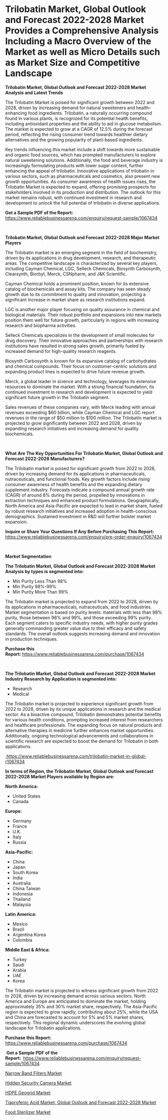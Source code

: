 <p><h1>Trilobatin Market, Global Outlook and Forecast 2022-2028 Market Provides a Comprehensive Analysis Including a Macro Overview of the Market as well as Micro Details such as Market Size and Competitive Landscape</h1></p><p><strong>Trilobatin Market, Global Outlook and Forecast 2022-2028 Market Analysis and Latest Trends</strong></p>
<p><p>The Trilobatin Market is poised for significant growth between 2022 and 2028, driven by increasing demand for natural sweeteners and health-enhancing food ingredients. Trilobatin, a naturally occurring compound found in various plants, is recognized for its potential health benefits, including antioxidant properties and the ability to aid in glucose metabolism. The market is expected to grow at a CAGR of 12.5% during the forecast period, reflecting the rising consumer trend towards healthier dietary alternatives and the growing popularity of plant-based ingredients.</p><p>Key trends influencing this market include a shift towards more sustainable and organic food sources, which has prompted manufacturers to explore natural sweetening solutions. Additionally, the food and beverage industry is increasingly formulating products with lower sugar content, further enhancing the appeal of trilobatin. Innovative applications of trilobatin in various sectors, such as pharmaceuticals and cosmetics, also present new growth opportunities. As consumer awareness of health issues rises, the Trilobatin Market is expected to expand, offering promising prospects for stakeholders involved in its production and distribution. The outlook for this market remains robust, with continued investment in research and development to unlock the full potential of trilobatin in diverse applications.</p></p>
<p><strong>Get a Sample PDF of the Report:&nbsp;</strong> <a href="https://www.reliablebusinessarena.com/enquiry/request-sample/1067434">https://www.reliablebusinessarena.com/enquiry/request-sample/1067434</a></p>
<p>&nbsp;</p>
<p><strong>Trilobatin Market, Global Outlook and Forecast 2022-2028 Major Market Players</strong></p>
<p><p>The Trilobatin market is an emerging segment in the field of biochemistry, driven by its applications in drug development, research, and therapeutic areas. The competitive landscape is characterized by several key players, including Cayman Chemical, LGC, Selleck Chemicals, Biosynth Carbosynth, Clearsynth, Biorbyt, Merck, CSNpharm, and J&K Scientific.</p><p>Cayman Chemical holds a prominent position, known for its extensive catalog of biochemicals and assay kits. The company has seen steady growth due to its commitment to quality and innovation, projecting a significant increase in market share as research institutions expand.</p><p>LGC is another major player focusing on quality assurance in chemical and biological materials. Their robust portfolio and expansions into new markets position them well for future growth, particularly in regions with increasing research and biopharma activities.</p><p>Selleck Chemicals specializes in the development of small molecules for drug discovery. Their innovative approaches and partnerships with research institutions have resulted in strong sales growth, primarily fueled by increased demand for high-quality research reagents.</p><p>Biosynth Carbosynth is known for its expansive catalog of carbohydrates and chemical compounds. Their focus on customer-centric solutions and expanding product lines is expected to drive future revenue growth.</p><p>Merck, a global leader in science and technology, leverages its extensive resources to dominate the market. With a strong financial foundation, its continued investment in research and development is expected to yield significant future growth in the Trilobatin segment.</p><p>Sales revenues of these companies vary, with Merck leading with annual revenues exceeding $60 billion, while Cayman Chemical and LGC report revenues in the range of $50 million to $100 million. The Trilobatin market is projected to grow significantly between 2022 and 2028, driven by expanding research initiatives and increasing demand for quality biochemicals.</p></p>
<p>&nbsp;</p>
<p><strong>What Are The Key Opportunities For Trilobatin Market, Global Outlook and Forecast 2022-2028 Manufacturers?</strong></p>
<p><p>The Trilobatin market is poised for significant growth from 2022 to 2028, driven by increasing demand for its applications in pharmaceuticals, nutraceuticals, and functional foods. Key growth factors include rising consumer awareness of health benefits and the expanding dietary supplement industry. Forecasts indicate a compound annual growth rate (CAGR) of around 8% during the period, propelled by innovations in extraction techniques and enhanced product formulations. Geographically, North America and Asia-Pacific are expected to lead in market share, fueled by robust research initiatives and increased adoption in health-conscious demographics. Sustained investment in R&D will further bolster market expansion.</p></p>
<p><strong>Inquire or Share Your Questions If Any Before Purchasing This Report:</strong> <a href="https://www.reliablebusinessarena.com/enquiry/pre-order-enquiry/1067434">https://www.reliablebusinessarena.com/enquiry/pre-order-enquiry/1067434</a></p>
<p>&nbsp;</p>
<p><strong>Market Segmentation</strong></p>
<p><strong>The Trilobatin Market, Global Outlook and Forecast 2022-2028 Market Analysis by types is segmented into:</strong></p>
<p><ul><li>Min Purity Less Than 98%</li><li>Min Purity 98%-99%</li><li>Min Purity More Than 99%</li></ul></p>
<p><p>The Trilobatin market is projected to expand from 2022 to 2028, driven by its applications in pharmaceuticals, nutraceuticals, and food industries. Market segmentation is based on purity levels: materials with less than 98% purity, those between 98% and 99%, and those exceeding 99% purity. Each segment caters to specific industry needs, with higher purity grades generally commanding greater value due to their efficacy and safety standards. The overall outlook suggests increasing demand and innovation in production techniques.</p></p>
<p><strong>Purchase this Report:&nbsp;</strong><a href="https://www.reliablebusinessarena.com/purchase/1067434">https://www.reliablebusinessarena.com/purchase/1067434</a></p>
<p>&nbsp;</p>
<p><strong>The Trilobatin Market, Global Outlook and Forecast 2022-2028 Market Industry Research by Application is segmented into:</strong></p>
<p><ul><li>Research</li><li>Medical</li></ul></p>
<p><p>The Trilobatin market is projected to experience significant growth from 2022 to 2028, driven by its unique applications in research and the medical sector. As a bioactive compound, Trilobatin demonstrates potential benefits for various health conditions, prompting increased interest from researchers and healthcare professionals. The expanding focus on natural products and alternative therapies in medicine further enhances market opportunities. Additionally, ongoing technological advancements and collaborations in scientific research are expected to boost the demand for Trilobatin in both applications.</p></p>
<p><a href="https://www.reliablebusinessarena.com/trilobatin-market-in-global-r1067434">&nbsp;https://www.reliablebusinessarena.com/trilobatin-market-in-global-r1067434</a></p>
<p><strong>In terms of Region, the Trilobatin Market, Global Outlook and Forecast 2022-2028 Market Players available by Region are:</strong></p>
<p>
    <p> <strong> North America: </strong>
        <ul>
            <li>United States</li>
            <li>Canada</li>
        </ul>
        </p> 
    <p> <strong> Europe: </strong>
        <ul>
            <li>Germany</li>
            <li>France</li>
            <li>U.K.</li>
            <li>Italy</li>
            <li>Russia</li>
        </ul>
        </p> 
    <p> <strong> Asia-Pacific: </strong>
        <ul>
            <li>China</li>
            <li>Japan</li>
            <li>South Korea</li>
            <li>India</li>
            <li>Australia</li>
            <li>China Taiwan</li>
            <li>Indonesia</li>
            <li>Thailand</li>
            <li>Malaysia</li>
        </ul>
        </p> 
    <p> <strong> Latin America: </strong>
        <ul>
            <li>Mexico</li>
            <li>Brazil</li>
            <li>Argentina Korea</li>
            <li>Colombia</li>
        </ul>
        </p> 
    <p> <strong> Middle East & Africa: </strong>
        <ul>
            <li>Turkey</li>
            <li>Saudi</li>
            <li>Arabia</li>
            <li>UAE</li>
            <li>Korea</li>
        </ul>
    </p>
    </p>
<p><p>The Trilobatin market is projected to witness significant growth from 2022 to 2028, driven by increasing demand across various sectors. North America and Europe are anticipated to dominate the market, holding approximately 35% and 30% market share, respectively. The Asia-Pacific region is expected to grow rapidly, contributing about 25%, while the USA and China are forecasted to account for 5% and 5% market shares, respectively. This regional dynamic underscores the evolving global landscape for Trilobatin applications.</p></p>
<p><strong>Purchase this Report: </strong><a href="https://www.reliablebusinessarena.com/purchase/1067434">https://www.reliablebusinessarena.com/purchase/1067434</a></p>
<p>&nbsp;<strong>Get a Sample PDF of the Report:&nbsp;&nbsp;</strong><a href="https://www.reliablebusinessarena.com/enquiry/request-sample/1067434">https://www.reliablebusinessarena.com/enquiry/request-sample/1067434</a></p>
<p><strong></strong></p>
<p><p><a href="https://www.linkedin.com/pulse/narrow-band-filters-market-size-growth-trends-statistics-1lk1f?trackingId=iyraTyoRRWChrOQcqLF09Q%3D%3D">Narrow Band Filters Market</a></p><p><a href="https://www.linkedin.com/pulse/hidden-security-camera-market-size-growing-cagr-132-report-covers-sgeof?trackingId=9TTiVsqVR4qR07iYWXaBsw%3D%3D">Hidden Security Camera Market</a></p><p><a href="https://issuu.com/reportprime-2/docs/hdpe-geogrid-market-size-2030.pptx_a527eafc798a4e">HDPE Geogrid Market</a></p><p><a href="https://github.com/gulaimolin/Market-Research-Report-List-6/blob/main/tiaprofenic-acid-market-global-outlook-and-forecast-2022-2028-market.md">Tiaprofenic Acid Market, Global Outlook and Forecast 2022-2028 Market</a></p><p><a href="https://medium.com/@beaugrant95/the-global-market-overview-of-the-food-sterilizer-market-provides-a-unique-perspective-on-the-key-cd4957ba0d53">Food Sterilizer Market</a></p></p>